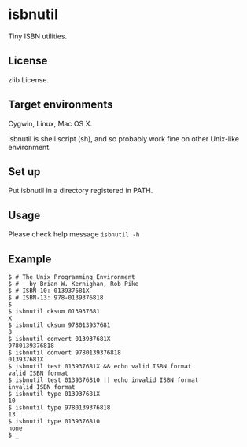 isbnutil
========

Tiny ISBN utilities.

License
-------

zlib License.

Target environments
-------------------

Cygwin, Linux, Mac OS X.

isbnutil is shell script (sh), and so probably work fine on other Unix-like environment.

Set up
------

Put isbnutil in a directory registered in PATH.

Usage
-----

Please check help message `isbnutil -h`

Example
-------

    $ # The Unix Programming Environment
    $ #   by Brian W. Kernighan, Rob Pike
    $ # ISBN-10: 013937681X
    $ # ISBN-13: 978-0139376818
    $
    $ isbnutil cksum 013937681
    X
    $ isbnutil cksum 978013937681
    8
    $ isbnutil convert 013937681X
    9780139376818
    $ isbnutil convert 9780139376818
    013937681X
    $ isbnutil test 013937681X && echo valid ISBN format
    valid ISBN format
    $ isbnutil test 0139376810 || echo invalid ISBN format
    invalid ISBN format
    $ isbnutil type 013937681X
    10
    $ isbnutil type 9780139376818
    13
    $ isbnutil type 0139376810
    none
    $ _
